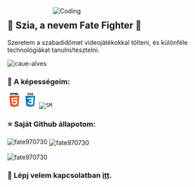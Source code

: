 <img align="right" alt="Coding" width="400" src="https://cdn.dribbble.com/users/1162077/screenshots/3848914/programmer.gif">

## 💜 Szia, a nevem <strong>Fate Fighter </strong>👋
<p align="left"> 
  Szeretem a szabadidőmet videojátékokkal tölteni, és különféle technológiákat tanulni/tesztelni.
</p>

<p align="left"> <img src="https://komarev.com/ghpvc/?username=fate970730&color=FF69B4" alt="caue-alves" /> </p>

### 🚀 A képességeim:
<code><img height="32" src="https://raw.githubusercontent.com/github/explore/80688e429a7d4ef2fca1e82350fe8e3517d3494d/topics/html/html.png" alt="HTML5"/></code>
<code><img height="32" src="https://raw.githubusercontent.com/github/explore/80688e429a7d4ef2fca1e82350fe8e3517d3494d/topics/css/css.png" alt="CSS"/></code>
<code><img height="32" src="https://dreae.gallerycdn.vsassets.io/extensions/dreae/sourcepawn-vscode/0.1.4/1515276846898/Microsoft.VisualStudio.Services.Icons.Default" alt="SM"/></code>
<br>

### ⭐ Saját Github állapotom:

<div align="left">
  <p align="left">
<p><img align="left" src="https://github-readme-stats.vercel.app/api/top-langs?username=fate970730&show_icons=true&locale=en&layout=compact&theme=buefy" alt="fate970730" /></p>
<p>&nbsp;<img align="center" src="https://github-readme-stats.vercel.app/api?username=fate970730&show_icons=true&locale=en&theme=buefy" alt="fate970730" /></p>
<p><img align="center" src="https://github-readme-streak-stats.herokuapp.com/?user=fate970730&&theme=buefy" alt="fate970730" /></p>
  </p>
</div>

### 💌 Lépj velem kapcsolatban <a href="https://steamcommunity.com/id/fatefighters/" target="_blank">itt</a>.
